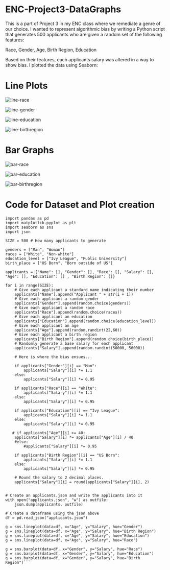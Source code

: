 # ENC-Project3-DataGraphs
This is a part of Project 3 in my ENC class where we remediate a genre of our choice.
I wanted to represent algorithmic bias by writing a Python script that generates 500
applicants who are given a random set of the following features:

Race, Gender, Age, Birth Region, Education 

Based on their features, each applicants salary was altered in a way to show bias. 
I plotted the data using Seaborn:

# Line Plots
![line-race](https://github.com/liamkandel/ENC-Project3-DataGraphs/assets/84248497/857b90ad-0d1c-4e06-954e-f10ab6db8b12)

![line-gender](https://github.com/liamkandel/ENC-Project3-DataGraphs/assets/84248497/81e455b7-039e-4c2c-b486-192713783d85)

![line-education](https://github.com/liamkandel/ENC-Project3-DataGraphs/assets/84248497/22a992a2-7e20-4182-ae71-48f903cd4128)

![line-birthregion](https://github.com/liamkandel/ENC-Project3-DataGraphs/assets/84248497/e06f3b9f-d67a-4218-8224-8e5d64b7e527)

# Bar Graphs

![bar-race](https://github.com/liamkandel/ENC-Project3-DataGraphs/assets/84248497/14ec84d4-77ab-4b80-9d72-994f626558d4)

![bar-education](https://github.com/liamkandel/ENC-Project3-DataGraphs/assets/84248497/720a0aa0-3505-4a47-b723-f1ca86dc7d3f)

![bar-birthregion](https://github.com/liamkandel/ENC-Project3-DataGraphs/assets/84248497/afa1220a-9788-4c9f-8437-47d63c6ba5ec)

# Code for Dataset and Plot creation
```import random
import pandas as pd
import matplotlib.pyplot as plt
import seaborn as sns
import json

SIZE = 500 # How many applicants to generate

genders = ["Man", "Woman"]
races = ["White", "Non-white"]
education_level = ["Ivy League", "Public University"]
birth_place = ["US Born", "Born outside of US"]

applicants = {"Name": [], "Gender": [], "Race": [], "Salary": [], "Age": [], "Education": [] , "Birth Region": []}

for i in range(SIZE):
    # Give each applicant a standard name indicating their number
    applicants["Name"].append("Applicant " + str(i + 1))
    # Give each applicant a random gender
    applicants["Gender"].append(random.choice(genders))
    # Give each applicant a random race
    applicants["Race"].append(random.choice(races))
    # Give each applicant an education
    applicants["Education"].append(random.choice(education_level))
    # Give each applicant an age
    applicants["Age"].append(random.randint(22,60))
    # Give each applicant a birth region
    applicants["Birth Region"].append(random.choice(birth_place))
    # Randomly generate a base salary for each applicant
    applicants["Salary"].append(random.randint(50000, 56000))

    # Here is where the bias ensues...

    if applicants["Gender"][i] == "Man":
        applicants["Salary"][i] *= 1.1
    else:
        applicants["Salary"][i] *= 0.95

    if applicants["Race"][i] == "White":
        applicants["Salary"][i] *= 1.1
    else:
        applicants["Salary"][i] *= 0.95

    if applicants["Education"][i] == "Ivy League":
        applicants["Salary"][i] *= 1.1
    else:
        applicants["Salary"][i] *= 0.95
    
   # if applicants["Age"][i] >= 40:
    applicants["Salary"][i] *= applicants["Age"][i] / 40
    #else:
        #applicants["Salary"][i] *= 0.95
    
    if applicants["Birth Region"][i] == "US Born":
        applicants["Salary"][i] *= 1.1
    else:
        applicants["Salary"][i] *= 0.95
    
    # Round the salary to 2 decimal places.
    applicants["Salary"][i] = round(applicants["Salary"][i], 2)
    

# Create an applicants.json and write the applicants into it
with open("applicants.json", "w") as outfile:
    json.dump(applicants, outfile)

# Create a dataframe using the json above
df = pd.read_json("applicants.json")

g = sns.lineplot(data=df, x="Age", y="Salary", hue="Gender")
g = sns.lineplot(data=df, x="Age", y="Salary", hue="Birth Region")
g = sns.lineplot(data=df, x="Age", y="Salary", hue="Education")
g = sns.lineplot(data=df, x="Age", y="Salary", hue="Race")

g = sns.barplot(data=df, x="Gender", y="Salary", hue="Race")
g = sns.barplot(data=df, x="Gender", y="Salary", hue="Education")
g = sns.barplot(data=df, x="Gender", y="Salary", hue="Birth Region")```
